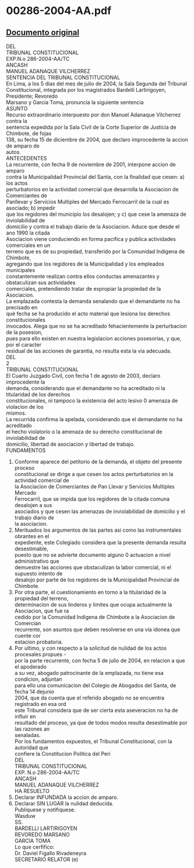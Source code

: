
00286-2004-AA.pdf
=================
  
[Documento original](https://tc.gob.pe/jurisprudencia/2005/00286-2004-AA.pdf)  
---  
DEL  
TRIBUNAL CONSTITUCIONAL  
EXP.N.o 286-2004-AA/TC  
ANCASH  
MANUEL ADANAQUE VILCHERREZ  
SENTENCIA DEL TRIBUNAL CONSTITUCIONAL  
En Lima, a los 5 dias del mes de julio de 2004, la Sala Segunda del Tribunal  
Constitucional, integrada por los magistrados Bardelli Lartirigoyen, Presidente; Revoredo  
Marsano y Garcia Toma, pronuncia la siguiente sentencia  
ASUNTO  
Recurso extraordinario interpuesto por don Manuel Adanaque Vilcherrez contra la  
sentencia expedida por la Sala Civil de la Corte Superior de Justicia de Chimbote, de fojas  
138, su fecha 15 de diciembre de 2004, que declaro improcedente la accion de amparo de  
autos.  
ANTECEDENTES  
La recurrente, con fecha 9 de noviembre de 2001, interpone accion de amparo  
contra la Municipalidad Provincial del Santa, con la finalidad que cesen: a) los actos  
perturbatorios en la actividad comercial que desarrolla la Asociacion de Comerciantes de  
Panllevar y Servicios Multiples del Mercado Ferrocarril de la cual es asociado; b) impedir  
que los regidores del municipio los desalojen; y c) que cese la amenaza de inviolabilidad de  
domicilio y contra el trabajo diario de la Asociacion. Aduce que desde el ano 1990 la citada  
Asociacion viene conduciendo en forma pacifica y publica actividades comerciales en un  
terreno que es de su propiedad, transferido por la Comunidad Indigena de Chimbote,  
agregando que los regidores de la Municipalidad y los empleados municipales  
constantemente realizan contra ellos conductas amenazantes y obstaculizan sus actividades  
comerciales, pretendiendo tratar de expropiar la propiedad de la Asociacion.  
La emplazada contesta la demanda senalando que el demandante no ha precisado en  
qué fecha se ha producido el acto material que lesiona los derechos constitucionales  
invocados. Alega que no se ha acreditado fehacientemente la perturbacion de la posesion,  
pues para ello existen en nuestra legislacion acciones posesorias, y que, por el caracter  
residual de las acciones de garantia, no resulta esta la via adecuada.  
DEL  
2  
TRIBUNAL CONSTITUCIONAL  
El Cuarto Juzgado Civil, con fecha 1 de agosto de 2003, declaro improcedente la  
demanda, considerando que el demandante no ha acreditado ni la titularidad de los derechos  
constitucionales, ni tampoco la existencia del acto lesivo 0 amenaza de violacion de los  
mismos.  
La recurrida confirma la apelada, considerando que el demandante no ha acreditado  
el hecho violatorio o la amenaza de su derecho constitucional de inviolabilidad de  
domicilio, libertad de asociacion y libertad de trabajo.  
FUNDAMENTOS  
1. Conforme aparece del petitorio de la demanda, el objeto del presente proceso  
constitucional se dirige a que cesen los actos perturbatorios en la actividad comercial de  
la Asociacion de Comerciantes de Pan Llevar y Servicios Multiples Mercado  
Ferrocarril, que se impida que los regidores de la citada comuna desalojen a sus  
asociados y que cesen las amenazas de inviolabilidad de domicilio y el trabajo diario de  
la asociacion.  
2. Merituados los argumentos de las partes asi como las instrumentales obrantes en el  
expediente, este Colegiado considera que la presente demanda resulta desestimable,  
puesto que no se advierte documento alguno 0 actuacion a nivel administrativo que  
demuestre las acciones que obstaculizan la labor comercial, ni el supuesto intento de  
desalojo por parte de los regidores de la Municipalidad Provincial de Chimbote.  
3. Por otra parte, el cuestionamiento en torno a la titularidad de la propiedad del terreno,  
determinacion de sus linderos y limites que ocupa actualmente la Asociacion, que fue ra  
cedido por la Comunidad Indigena de Chimbote a la Asociacion de Comercian  
recurrente, son asuntos que deben resolverse en una via idonea que cuente cor  
estacion probatoria.  
4. Por ultimo, y con respecto a la solicitud de nulidad de los actos procesales propues -  
por la parte recurrente, con fecha 5 de julio de 2004, en relacion a que el apoderado  
a su vez, abogado patrocinante de la emplazada, no tiene esa condicion, adjuntan  
para ello una comunicacion del Colegio de Abogados del Santa, de fecha 14 dejunio  
2004, que da cuenta que el referido abogado no se encuentra registrado en esa ord  
este Tribunal considera que de ser cierta esta aseveracion no ha de influir en  
resultado del proceso, ya que de todos modos resulta desestimable por las razones an  
senaladas.  
Por los fundamentos expuestos, el Tribunal Constitucional, con la autoridad que  
confiere la Constitucion Politica del Peri  
DEL  
TRIBUNAL CONSTITUCIONAL  
EXP. N.o 286-2004-AA/TC  
ANCASH  
MANUEL ADANAQUE VILCHERREZ  
HA RESUELTO  
1. Declarar INFUNDADA la accion de amparo.  
2. Declarar SIN LUGAR la nulidad deducida.  
Publiquese y notifiquese.  
Wasduw  
SS.  
BARDELLI LARTIRIGOYEN  
REVOREDO MARSANO  
GARCIA TOMA  
Lo que cerfifico:  
Dr. Daviel Figallo Rivadeneyra  
SECRETARIO RELATOR (e)